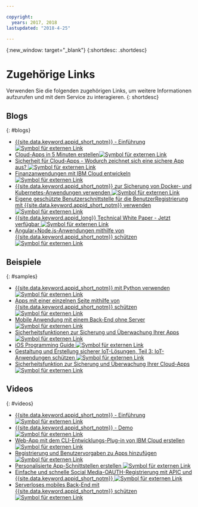 ```yaml
---

copyright:
  years: 2017, 2018
lastupdated: "2018-4-25"

---
```


{:new_window: target="_blank"}
{:shortdesc: .shortdesc}


# Zugehörige Links

Verwenden Sie die folgenden zugehörigen Links, um weitere Informationen aufzurufen und mit dem Service zu interagieren.
{: shortdesc}


## Blogs
{: #blogs}

* <a href="https://www.ibm.com/blogs/bluemix/2017/03/introducing-ibm-bluemix-app-id-authentication-profiles-service-app-developers/" target="_blank">{{site.data.keyword.appid_short_notm}} - Einführung <img src="../../icons/launch-glyph.svg" alt="Symbol für externen Link"></a>
* <a href="https://www.ibm.com/blogs/bluemix/2017/10/build-cloud-apps-5-minutes/" target="_blank">Cloud-Apps in 5 Minuten erstellen<img src="../../icons/launch-glyph.svg" alt="Symbol für externen Link"></a>
* <a href="https://www.ibm.com/blogs/bluemix/2017/08/cloud-app-security-makes-secure-app/" target="_blank">Sicherheit für Cloud-Apps - Wodurch zeichnet sich eine sichere App aus? <img src="../../icons/launch-glyph.svg" alt="Symbol für externen Link"></a>
* <a href="https://www.ibm.com/blogs/bluemix/2017/08/developing-finance-application-using-ibm-cloud/" target="_blank">Finanzanwendungen mit IBM Cloud entwickeln <img src="../../icons/launch-glyph.svg" alt="Symbol für externen Link"></a>
* <a href="https://www.ibm.com/blogs/bluemix/2018/02/using-app-id-secure-docker-kubernetes-applications/" target="_blank">{{site.data.keyword.appid_short_notm}} zur Sicherung von Docker- und Kubernetes-Anwendungen verwenden <img src="../../icons/launch-glyph.svg" alt="Symbol für externen Link"></a>
* <a href="https://www.ibm.com/blogs/bluemix/2018/01/use-branded-ui-user-sign-app-id/" target="_blank">Eigene geschützte Benutzerschnittstelle für die BenutzerRegistrierung mit {{site.data.keyword.appid_short_notm}} verwenden <img src="../../icons/launch-glyph.svg" alt="Symbol für externen Link"></a>
* <a href="https://www.ibm.com/blogs/bluemix/2018/04/ibm-cloud-app-id-technical-white-paper-now-available/" target="_blank">{{site.data.keyword.appid_long}} Technical White Paper - Jetzt verfügbar <img src="../../icons/launch-glyph.svg" alt="Symbol für externen Link"></a>
* <a href="https://www.ibm.com/blogs/bluemix/2018/04/securing-angularnode-js-applications-using-app-id/" target="_blank">Angular+Node.js-Anwendungen mithilfe von {{site.data.keyword.appid_short_notm}} schützen <img src="../../icons/launch-glyph.svg" alt="Symbol für externen Link"></a>


## Beispiele
{: #samples}

* <a href="https://github.com/mnsn/appid-python-flask-example" target="_blank">{{site.data.keyword.appid_short_notm}} mit Python verwenden<img src="../../icons/launch-glyph.svg" alt="Symbol für externen Link"></a>
* <a href="https://www.ibm.com/blogs/bluemix/2017/09/securing-single-page-apps-app-id-service/" target="_blank">Apps mit einer einzelnen Seite mithilfe von {{site.data.keyword.appid_short_notm}} schützen <img src="../../icons/launch-glyph.svg" alt="Symbol für externen Link"></a>
* <a href="https://console.bluemix.net/docs/tutorials/serverless-mobile-backend.html#mobile-application-with-a-serverless-backend" target="_blank">Mobile Anwendung mit einem Back-End ohne Server <img src="../../icons/launch-glyph.svg" alt="Symbol für externen Link"></a>
* <a href="https://www.ibm.com/cloud/garage/content/architecture/securityArchitecture/security-for-application" target="_blank">Sicherheitsfunktionen zur Sicherung und Überwachung Ihrer Apps<img src="../../icons/launch-glyph.svg" alt="Symbol für externen Link"></a>
* <a href="https://console.bluemix.net/docs/swift/index.html#overview" target="_blank">iOS Programming Guide <img src="../../icons/launch-glyph.svg" alt="Symbol für externen Link"></a>
* <a href="https://www.ibm.com/developerworks/security/library/iot-trs-secure-iot-solutions3/index.html" target="_blank">Gestaltung und Erstellung sicherer IoT-Lösungen, Teil 3: IoT-Anwendungen schützen <img src="../../icons/launch-glyph.svg" alt="Symbol für externen Link"></a>
* <a href="https://www.ibm.com/cloud/garage/architectures/securityArchitecture/security-for-application" target="_blank">Sicherheitsfunktion zur Sicherung und Überwachung Ihrer Cloud-Apps <img src="../../icons/launch-glyph.svg" alt="Symbol für externen Link"></a>



## Videos
{: #videos}

* <a href="https://www.youtube.com/watch?v=cTn7l_J3tPg" target="_blank">{{site.data.keyword.appid_short_notm}} - Einführung <img src="../../icons/launch-glyph.svg" alt="Symbol für externen Link"></a>
* <a href="https://www.youtube.com/watch?v=HYomAFlNxqw" target="_blank">{{site.data.keyword.appid_short_notm}} - Demo <img src="../../icons/launch-glyph.svg" alt="Symbol für externen Link"></a>
* <a href="https://www.youtube.com/watch?v=JrnwFXclKcI" target="_blank">Web-App mit dem CLI-Entwicklungs-Plug-in von IBM Cloud erstellen <img src="../../icons/launch-glyph.svg" alt="Symbol für externen Link"></a>
* <a href="https://www.youtube.com/watch?v=Glb412s4X3Q" target="_blank">Registrierung und Benutzervorgaben zu Apps hinzufügen <img src="../../icons/launch-glyph.svg" alt="Symbol für externen Link"></a>
* <a href="https://www.youtube.com/watch?v=VVWw5AjYg48" target="_blank">Personalisierte App-Schnittstellen erstellen <img src="../../icons/launch-glyph.svg" alt="Symbol für externen Link"></a>
* <a href="https://www.youtube.com/watch?v=Fa9YD2NGZiE" target="_blank">Einfache und schnelle Social Media-OAUTH-Registrierung mit APIC und {{site.data.keyword.appid_short_notm}} <img src="../../icons/launch-glyph.svg" alt="Symbol für externen Link"></a>
* <a href="https://youtu.be/aGcfqBGevxM" target="_blank">Serverloses mobiles Back-End mit {{site.data.keyword.appid_short_notm}} schützen <img src="../../icons/launch-glyph.svg" alt="Symbol für externen Link"></a>

